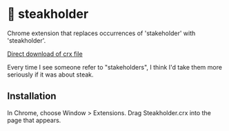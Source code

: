 🥩 steakholder
==============

Chrome extension that replaces occurrences of 'stakeholder' with 'steakholder'.

[Direct download of crx file](https://github.com/ZacSweers/steakholder/blob/master/Steakholder.crx?raw=true)

Every time I see someone refer to "stakeholders", I think I'd take them more seriously if it was about steak.

Installation
------------

In Chrome, choose Window > Extensions. Drag Steakholder.crx into the page that appears.

